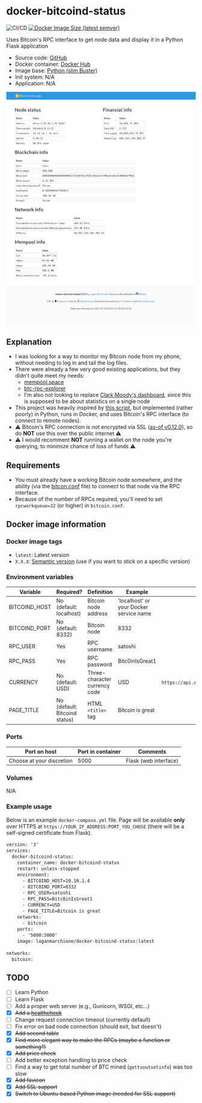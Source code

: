 # docker-bitcoind-status 

![CI/CD](https://github.com/loganmarchione/docker-bitcoind-status/workflows/CI/CD/badge.svg)
[![Docker Image Size (latest semver)](https://img.shields.io/docker/image-size/loganmarchione/docker-bitcoind-status)](https://hub.docker.com/r/loganmarchione/docker-bitcoind-status)

Uses Bitcoin's RPC interface to get node data and display it in a Python Flask application
  - Source code: [GitHub](https://github.com/loganmarchione/docker-bitcoind-status)
  - Docker container: [Docker Hub](https://hub.docker.com/r/loganmarchione/docker-bitcoind-status)
  - Image base: [Python (slim Buster)](https://hub.docker.com/_/python)
  - Init system: N/A
  - Application: N/A

![Screenshot](screenshots/2021-01-19.png?raw=true "Screenshot")

## Explanation

  - I was looking for a way to monitor my Bitcoin node from my phone, without needing to log in and tail the log files.
  - There were already a few very good existing applications, but they didn't quite meet my needs:
    * [mempool.space](https://github.com/mempool/mempool)
    * [btc-rpc-explorer](https://github.com/janoside/btc-rpc-explorer)
    *  I'm also not looking to replace [Clark Moody's dashboard](https://bitcoin.clarkmoody.com/dashboard/), since this is supposed to be about statistics on a single node
  - This project was heavily inspired by [this script](https://github.com/mameier/bitcoind-status-bash), but implemented (rather poorly) in Python, runs in Docker, and uses Bitcoin's RPC interface (to connect to remote nodes).
  - ⚠️ Bitcoin's RPC connection is not encrypted via SSL ([as-of v0.12.0](https://github.com/bitcoin/bitcoin/blob/master/doc/release-notes/release-notes-0.12.0.md#rpc-ssl-support-dropped)), so do **NOT** use this over the public internet ⚠️
  - ⚠️ I would recomment **NOT** running a wallet on the node you're querying, to minimize chance of loss of funds ⚠️

## Requirements

  - You must already have a working Bitcoin node somewhere, and the ability (via the [bitcon.conf](https://github.com/bitcoin/bitcoin/blob/master/share/examples/bitcoin.conf) file) to connect to that node via the RPC interface.
  - Because of the number of RPCs required, you'll need to set `rpcworkqueue=32` (or  higher) in `bitcoin.conf`.

## Docker image information

### Docker image tags
  - `latest`: Latest version
  - `X.X.X`: [Semantic version](https://semver.org/) (use if you want to stick on a specific version)

### Environment variables
| Variable       | Required?                     | Definition                            | Example                                     | Comments                                           |
|----------------|-------------------------------|---------------------------------------|---------------------------------------------|----------------------------------------------------|
| BITCOIND_HOST  | No (default: localhost)       | Bitcoin node address                  | 'localhost' or your Docker service name     |                                                    |
| BITCOIND_PORT  | No (default: 8332)            | Bitcoin node                          | 8332                                        |                                                    |
| RPC_USER       | Yes                           | RPC username                          | satoshi                                     |                                                    |
| RPC_PASS       | Yes                           | RPC password                          | Bitc0inIsGreat1                             |                                                    |
| CURRENCY       | No (default: USD)             | Three-character currency code         | USD                                         | `https://api.coinbase.com/v2/currencies`           |
| PAGE_TITLE     | No (default: Bitcoind status) | HTML `<title>` tag                    | Bitcoin is great                            |                                                    |

### Ports
| Port on host              | Port in container | Comments              |
|---------------------------|-------------------|-----------------------|
| Choose at your discretion | 5000              | Flask (web interface) |

### Volumes
N/A

### Example usage
Below is an example `docker-compose.yml` file. Page will be available **only** over HTTPS at `https://YOUR_IP_ADDRESS:PORT_YOU_CHOSE` (there will be a self-signed certificate from Flask).
```
version: '3'
services:
  docker-bitcoind-status:
    container_name: docker-bitcoind-status
    restart: unless-stopped
    environment:
      - BITCOIND_HOST=10.10.1.4
      - BITCOIND_PORT=8332
      - RPC_USER=satoshi
      - RPC_PASS=Bitc0inIsGreat1
      - CURRENCY=USD
      - PAGE_TITLE=Bitcoin is great
    networks:
      - bitcoin
    ports:
      - '5000:5000'
    image: loganmarchione/docker-bitcoind-status:latest

networks:
  bitcoin:
```

## TODO
- [ ] Learn Python
- [ ] Learn Flask
- [ ] Add a proper web server (e.g., Gunicorn, WSGI, etc...)
- [x] ~~Add a [healthcheck](https://docs.docker.com/engine/reference/builder/#healthcheck)~~
- [ ] Change request connection timeout (currently default)
- [ ] Fix error on bad node connection (should exit, but doesn't) 
- [x] ~~Add second table~~
- [x] ~~Find more elegant way to make the RPCs (maybe a function or something?)~~
- [x] ~~Add price check~~
- [ ] Add better exception handling to price check
- [ ] Find a way to get total number of BTC mined (`gettxoutsetinfo`) was too slow
- [x] ~~Add favicon~~
- [x] ~~Add SSL support~~
- [x] ~~Switch to Ubuntu-based Python image (needed for SSL support)~~
